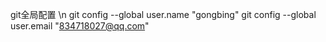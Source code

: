git全局配置 \n
git config --global user.name "gongbing"
git config --global user.email "834718027@qq.com"
